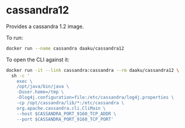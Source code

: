 cassandra12
===========

Provides a cassandra 1.2 image.

To run:

```sh
docker run --name cassandra daaku/cassandra12
```

To open the CLI against it:

```sh
docker run -it --link cassandra:cassandra --rm daaku/cassandra12 \
  sh -c '
    exec \
    /opt/java/bin/java \
    -Duser.home=/tmp \
    -Dlog4j.configuration=file:/etc/cassandra/log4j.properties \
    -cp /opt/cassandra/lib/*:/etc/cassandra \
    org.apache.cassandra.cli.CliMain \
    --host $CASSANDRA_PORT_9160_TCP_ADDR \
    --port $CASSANDRA_PORT_9160_TCP_PORT'
```
